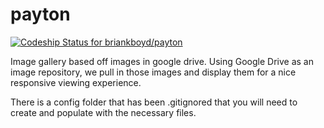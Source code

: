 # payton
[ ![Codeship Status for briankboyd/payton](https://codeship.com/projects/c805bdf0-984e-0132-2e69-662fc3dfee0d/status?branch=master)](https://codeship.com/projects/63361)

Image gallery based off images in google drive.
Using Google Drive as an image repository, we pull in those images and display them for a nice responsive viewing experience.

There is a config folder that has been .gitignored that you will need to create and populate with the necessary files. 


